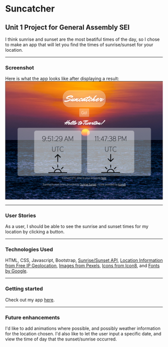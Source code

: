 # Suncatcher
## Unit 1 Project for General Assembly SEI

I think sunrise and sunset are the most beatiful times of the day, so I chose to make an app that will let you find the times of sunrise/sunset for your location.

-------------

### Screenshot
Here is what the app looks like after displaying a result:
![Suncatcher](images/Suncatcher.png "Screenshot")

-------------

### User Stories
As a user, I should be able to see the sunrise and sunset times for my location by clicking a button.

-------------

### Technologies Used
HTML, CSS, Javascript, Bootstrap, [Sunrise/Sunset API](https://sunrise-sunset.org/api), [Location Information from Free IP Geolocation](https://freegeoip.app/json/), [Images from Pexels](https://pexels.com), [Icons from Icon8](https://icon8.com), and [Fonts by Google](https://fonts.google.com/).

-------------

### Getting started
Check out my app [here](https://suncatcher.surge.sh/).

-------------

### Future enhancements
I'd like to add animations where possible, and possibly weather information for the location chosen. 
I'd also like to let the user input a specific date, and view the time of day that the sunset/sunrise occurred. 
